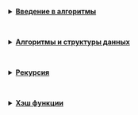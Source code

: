 <p><details> <summary> <strong><a href="0-Introduction_to_algorithms">Введение в алгоритмы</a></strong></summary>
  <p>&nbsp;</p>
  <p>A. Значения функции</p>
  <p>B. Чётные и нечётные числа</p>
  <p>C. Соседи</p>
  <p>D. Хаотичность погоды</p>
  <p>E. Самое длинное слово</p>
  <p>F. Палиндром</p>
  <p>G. Работа из дома</p>
  <p>H. Двоичная система</p>
  <p>I. Степень четырёх</p>
  <p>J. Факторизация</p>
  <p>K. Списочная форма</p>
  <p>L. Лишняя буква</p>
  <p>A. Ближайший ноль</p>
  <p>B. Ловкость рук</p>
</details></p>
<p>&nbsp;</p>
<p><details> <summary> <strong><a href="1-Algorithms_and_data_structures">Алгоритмы и структуры данных</a> </strong></summary>
  <p>&nbsp;</p>
  <p>A. Мониторинг</p>
  <p>B. Список дел</p>
  <p>C. Нелюбимое дело</p>
  <p>D. Заботливая мама</p>
  <p>E. Всё наоборот</p>
  <p>F. Стек - Max</p>
  <p>G. Стек - MaxEffective</p>
  <p>H. Скобочная последовательность</p>
  <p>I. Ограниченная очередь</p>
  <p>J. Списочная очередь</p>
  <p>K. Рекурсивные числа Фибоначчи</p>
  <p>L. Фибоначчи по модулю</p>
  <p>A. Дек</p>
  <p>B. Калькулятор</p>
</details></p>
<p>&nbsp;</p>
<p><details> <summary> <strong><a href="2-recursions">Рекурсия</a> </strong></summary>
  <p>&nbsp;</p>
  <p>A. Генератор скобок</p>
  <p>B. Комбинации</p>
  <p>C. Подпоследовательность</p>
  <p>D. Печеньки</p>
  <p>E. Покупка домов</p>
  <p>F. Периметр треугольника</p>
  <p>G. Гардероб</p>
  <p>H. Большое число</p>
  <p>I. Любители конференций</p>
  <p>J. Пузырёк</p>
  <p>K. Сортировка слиянием</p>
  <p>L. Два велосипеда</p>
  <p>N. Клумбы</p>
  <p>A. Поиск в сломанном массиве</p>
  <p>B. Эффективная быстрая сортировка</p>
</details></p>
<p>&nbsp;</p>
<p><details> <summary> <strong><a href="3-hash_functions">Хэш функции</a> </strong></summary>
  <p>&nbsp;</p>
  <p>A. Полиномиальный хеш</p>
  <p>B. Сломай меня</p>
  <p>C. Префиксные хеши</p>
  <p>D. Кружки</p>
  <p>E. Подстроки</p>
</details></p>
